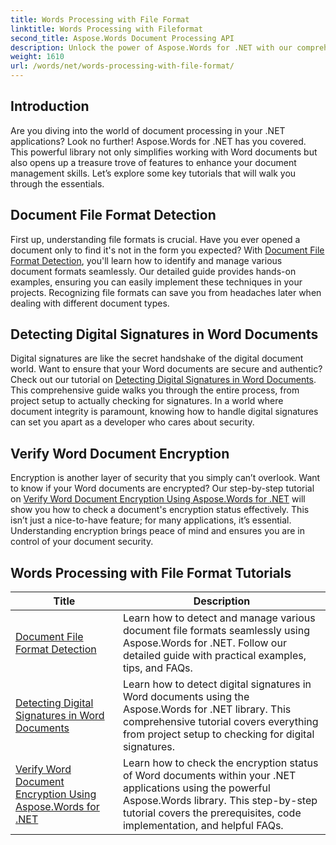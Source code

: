 ```yaml
---
title: Words Processing with File Format
linktitle: Words Processing with Fileformat
second_title: Aspose.Words Document Processing API
description: Unlock the power of Aspose.Words for .NET with our comprehensive tutorials on document processing, including file format detection and digital signatures.
weight: 1610
url: /words/net/words-processing-with-file-format/
---
```

## Introduction

Are you diving into the world of document processing in your .NET applications? Look no further! Aspose.Words for .NET has you covered. This powerful library not only simplifies working with Word documents but also opens up a treasure trove of features to enhance your document management skills. Let’s explore some key tutorials that will walk you through the essentials.

## Document File Format Detection

First up, understanding file formats is crucial.  Have you ever opened a document only to find it's not in the form you expected? With [Document File Format Detection](./document-file-format-detection/), you'll learn how to identify and manage various document formats seamlessly. Our detailed guide provides hands-on examples, ensuring you can easily implement these techniques in your projects. Recognizing file formats can save you from headaches later when dealing with different document types. 

## Detecting Digital Signatures in Word Documents

Digital signatures are like the secret handshake of the digital document world. Want to ensure that your Word documents are secure and authentic? Check out our tutorial on [Detecting Digital Signatures in Word Documents](./detecting-digital-signatures/). This comprehensive guide walks you through the entire process, from project setup to actually checking for signatures. In a world where document integrity is paramount, knowing how to handle digital signatures can set you apart as a developer who cares about security.

## Verify Word Document Encryption

Encryption is another layer of security that you simply can’t overlook. Want to know if your Word documents are encrypted? Our step-by-step tutorial on [Verify Word Document Encryption Using Aspose.Words for .NET](./verify-word-document-encryption/) will show you how to check a document's encryption status effectively. This isn’t just a nice-to-have feature; for many applications, it’s essential. Understanding encryption brings peace of mind and ensures you are in control of your document security.

 ## Words Processing with File Format Tutorials
| Title | Description |
| --- | --- |
| [Document File Format Detection](./document-file-format-detection/) | Learn how to detect and manage various document file formats seamlessly using Aspose.Words for .NET. Follow our detailed guide with practical examples, tips, and FAQs. |
| [Detecting Digital Signatures in Word Documents](./detecting-digital-signatures/) | Learn how to detect digital signatures in Word documents using the Aspose.Words for .NET library. This comprehensive tutorial covers everything from project setup to checking for digital signatures. |
| [Verify Word Document Encryption Using Aspose.Words for .NET](./verify-word-document-encryption/) | Learn how to check the encryption status of Word documents within your .NET applications using the powerful Aspose.Words library. This step-by-step tutorial covers the prerequisites, code implementation, and helpful FAQs. |

